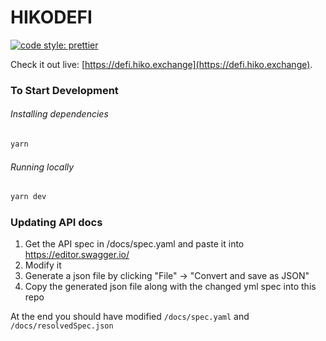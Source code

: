 # HIKODEFI

[![code style: prettier](https://img.shields.io/badge/code_style-prettier-ff69b4.svg?style=flat-square)](https://github.com/prettier/prettier)

Check it out live: [https://defi.hiko.exchange](https://defi.hiko.exchange).

### To Start Development

###### Installing dependencies

```bash
yarn
```

###### Running locally

```bash
yarn dev
```

### Updating API docs
1. Get the API spec in /docs/spec.yaml and paste it into https://editor.swagger.io/
2. Modify it
3. Generate a json file by clicking "File" -> "Convert and save as JSON"
4. Copy the generated json file along with the changed yml spec into this repo

At the end you should have modified `/docs/spec.yaml` and `/docs/resolvedSpec.json`
